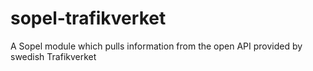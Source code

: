 # sopel-trafikverket

A Sopel module which pulls information from the open API provided by swedish Trafikverket
